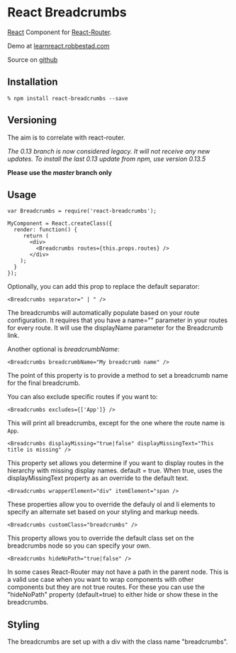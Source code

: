 # React Breadcrumbs

[React][1] Component for [React-Router][4].

Demo at [learnreact.robbestad.com][2]

Source on [github][5]

## Installation

    % npm install react-breadcrumbs --save

## Versioning

  The aim is to correlate with react-router.

  *The 0.13 branch is now considered legacy. It
  will not receive any new updates. To install the last
  0.13 update from npm, use version 0.13.5*

  **Please use the _master_ branch only**

## Usage

    var Breadcrumbs = require('react-breadcrumbs');

    MyComponent = React.createClass({
      render: function() {
         return (
           <div>
             <Breadcrumbs routes={this.props.routes} />
           </div>
        );
      }
    });

Optionally, you can add this prop to replace the default separator:

    <Breadcrumbs separator=" | " />

The breadcrumbs will automatically populate based on your
route configuration. It requires that you have a name="" parameter
in your routes for every route. It will use the displayName parameter
for the Breadcrumb link.

Another optional is _breadcrumbName_:

    <Breadcrumbs breadcrumbName="My breadcrumb name" />

The point of this property is to provide a method to set a breadcrumb name for the final breadcrumb.

You can also exclude specific routes if you want to:

    <Breadcrumbs excludes={['App']} />

This will print all breadcrumbs, except for the one where the route name is `App`.

    <Breadcrumbs displayMissing="true|false" displayMissingText="This title is missing" />

This property set allows you determine if you want to display routes in the hierarchy with missing display names.
default = true. When true, uses the displayMissingText property as an override to the default text.

    <Breadcrumbs wrapperElement="div" itemElement="span />

These properties allow you to override the defauly ol and li elements to specify an alternate set based on your styling
and markup needs.

    <Breadcrumbs customClass="breadcrumbs" />

This property allows you to override the default class set on the breadcrumbs node so you can specify your own.

    <Breadcrumbs hideNoPath="true|false" />

In some cases React-Router may not have a path in the parent node. This is a valid use case when you want to wrap components
with other components but they are not true routes. For these you can use the "hideNoPath" property (default=true) to either
hide or show these in the breadcrumbs.


## Styling

The breadcrumbs are set up with a div with the class name "breadcrumbs".

[1]: https://facebook.github.io/react
[2]: http://learnreact.robbestad.com/breadcrumbs
[3]: https://github.com/svenanders/react-breadcrumbs/issues/1
[4]: https://github.com/rackt/react-router
[5]: https://github.com/svenanders/react-breadcrumbs
